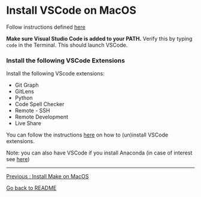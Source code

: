 # Install VSCode on MacOS

Follow instructions defined [here](https://code.visualstudio.com/docs/setup/mac)

**Make sure Visual Studio Code is added to your PATH.** Verify this by typing `code` in the Terminal. This should launch VSCode.


### Install the following VSCode Extensions

Install the following VScode extensions:

* Git Graph 
* GitLens
* Python
* Code Spell Checker
* Remote - SSH
* Remote Development
* Live Share

You can follow the instructions [here](https://code.visualstudio.com/docs/editor/extension-marketplace) on how to (un)install VSCode extensions. 

Note: you can also have VSCode if you install Anaconda (in case of interest see [here](https://docs.anaconda.com/anaconda/install/mac-os/))

___________________________

[Previous : Install Make on MacOS](https://github.com/HeatherAn/installations-instructions/blob/main/Install-Make-on-MacOS.md)  

[Go back to README](https://github.com/HeatherAn/installations-instructions/blob/main/README.md)  